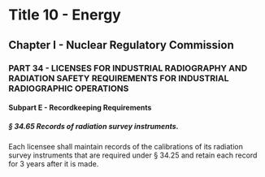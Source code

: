 
# Title 10 - Energy
## Chapter I - Nuclear Regulatory Commission
### PART 34 - LICENSES FOR INDUSTRIAL RADIOGRAPHY AND RADIATION SAFETY REQUIREMENTS FOR INDUSTRIAL RADIOGRAPHIC OPERATIONS
#### Subpart E - Recordkeeping Requirements
##### § 34.65 Records of radiation survey instruments.

Each licensee shall maintain records of the calibrations of its radiation survey instruments that are required under § 34.25 and retain each record for 3 years after it is made.
